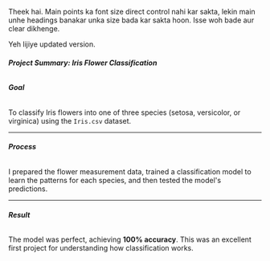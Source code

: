 Theek hai. Main points ka font size direct control nahi kar sakta, lekin main unhe headings banakar unka size bada kar sakta hoon. Isse woh bade aur clear dikhenge.

Yeh lijiye updated version.

###### **Project Summary: Iris Flower Classification**

###### **Goal**
To classify Iris flowers into one of three species (setosa, versicolor, or virginica) using the `Iris.csv` dataset.

---

###### **Process**
I prepared the flower measurement data, trained a classification model to learn the patterns for each species, and then tested the model's predictions.

---

###### **Result**
The model was perfect, achieving **100% accuracy**. This was an excellent first project for understanding how classification works.
